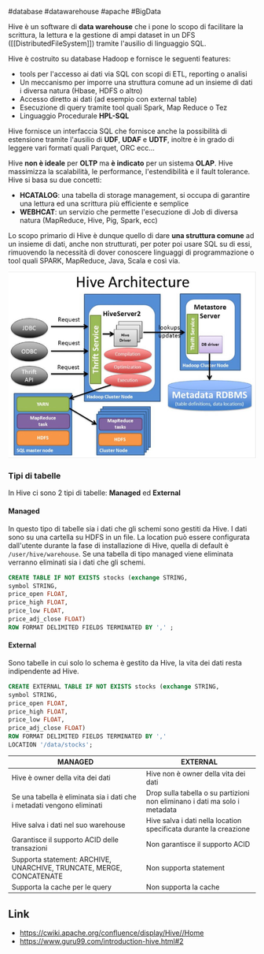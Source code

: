#database #datawarehouse #apache #BigData

Hive è un software di **data warehouse** che i pone lo scopo di facilitare la scrittura, la lettura e la gestione di ampi dataset in un DFS ([[DistributedFileSystem]]) tramite l'ausilio di linguaggio SQL.

Hive è costruito su database Hadoop e fornisce le seguenti features:
- tools per l'accesso ai dati via SQL con scopi di ETL, reporting o analisi
- Un meccanismo per imporre una struttura comune ad un insieme di dati i diversa natura (Hbase, HDFS o altro)
- Accesso diretto ai dati (ad esempio con external table)
- Esecuzione di query tramite tool quali Spark, Map Reduce o Tez
- Linguaggio Procedurale **HPL-SQL**

Hive fornisce un interfaccia SQL che fornisce anche la possibilità di estensione tramite l'ausilio di **UDF**, **UDAF** e **UDTF**, inoltre è in grado di leggere vari formati quali Parquet, ORC ecc...

Hive **non è ideale** per **OLTP** ma **è indicato** per un sistema **OLAP**. Hive massimizza la scalabilità, le performance, l'estendibilità e il fault tolerance. Hive si basa su due concetti:
- **HCATALOG**: una tabella di storage management, si occupa di garantire una lettura ed una scrittura più efficiente e semplice
- **WEBHCAT**: un servizio che permette l'esecuzione di Job di diversa natura (MapReduce, Hive, Pig, Spark, ecc)

Lo scopo primario di Hive è dunque quello di dare **una struttura comune** ad un insieme di dati, anche non strutturati, per poter poi usare SQL su di essi, rimuovendo la necessità di dover conoscere linguaggi di programmazione o tool quali SPARK, MapReduce, Java, Scala e così via.

![hive architecture](../Attachments/hiveArchitecture.jpg)

### Tipi di tabelle
In Hive ci sono 2 tipi di tabelle: **Managed** ed **External**
#### Managed
In questo tipo di tabelle sia i dati che gli schemi sono gestiti da Hive. I dati sono su una cartella su HDFS in un file. La location può essere configurata dall'utente durante la fase di installazione di Hive, quella di default è  `/user/hive/warehouse`. Se una tabella di tipo managed viene eliminata verranno eliminati sia i dati che gli schemi.
```sql
CREATE TABLE IF NOT EXISTS stocks (exchange STRING,
symbol STRING,
price_open FLOAT,
price_high FLOAT,
price_low FLOAT,
price_adj_close FLOAT)
ROW FORMAT DELIMITED FIELDS TERMINATED BY ',' ;
```

#### External
Sono tabelle in cui solo lo schema è gestito da Hive, la vita dei dati resta indipendente ad Hive.
```sql
CREATE EXTERNAL TABLE IF NOT EXISTS stocks (exchange STRING,
symbol STRING,
price_open FLOAT,
price_high FLOAT,
price_low FLOAT,
price_adj_close FLOAT)
ROW FORMAT DELIMITED FIELDS TERMINATED BY ','
LOCATION '/data/stocks';
```

| MANAGED | EXTERNAL|
|---|---|
|Hive è owner della vita dei dati|Hive non è owner della vita dei dati |
|Se una tabella è eliminata sia i dati che i metadati vengono eliminati|Drop sulla tabella o su partizioni non eliminano i dati ma solo i metadata|
|Hive salva i dati nel suo warehouse|Hive salva i dati nella location specificata durante la creazione|
|Garantisce il supporto ACID delle transazioni|Non garantisce il supporto ACID|
|Supporta statement: ARCHIVE, UNARCHIVE, TRUNCATE, MERGE, CONCATENATE|Non supporta statement|
|Supporta la cache per le query|Non supporta la cache|
## Link
- https://cwiki.apache.org/confluence/display/Hive//Home
- https://www.guru99.com/introduction-hive.html#2
